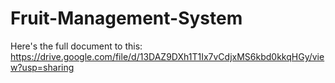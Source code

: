 # Fruit-Management-System
Here's the full document to this:
https://drive.google.com/file/d/13DAZ9DXh1T1Ix7vCdjxMS6kbd0kkqHGy/view?usp=sharing

